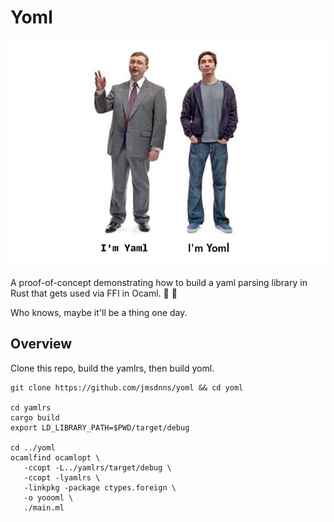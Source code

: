# Yoml

![lol](fun_yoml.png)

A proof-of-concept demonstrating how to build a yaml parsing library in Rust that gets used via FFI in Ocaml.
🐫 🦀

Who knows, maybe it'll be a thing one day.

## Overview

Clone this repo, build the yamlrs, then build yoml.

```shell
git clone https://github.com/jmsdnns/yoml && cd yoml

cd yamlrs
cargo build 
export LD_LIBRARY_PATH=$PWD/target/debug

cd ../yoml
ocamlfind ocamlopt \
   -ccopt -L../yamlrs/target/debug \
   -ccopt -lyamlrs \
   -linkpkg -package ctypes.foreign \
   -o yoooml \
   ./main.ml

